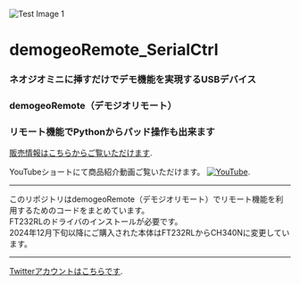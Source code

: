 ![Test Image 1](top.jpg)
# demogeoRemote_SerialCtrl
### ネオジオミニに挿すだけでデモ機能を実現するUSBデバイス
  
### demogeoRemote（デモジオリモート）
  
### リモート機能でPythonからパッド操作も出来ます
  
[販売情報はこちらからご覧いただけます](https://amsss.hatenablog.com/entry/2024/10/07/184628).  
  
YouTubeショートにて商品紹介動画ご覧いただけます。
[![YouTube](https://img.youtube.com/vi/PjePa-lNGQ0/0.jpg)](https://www.youtube.com/shorts/PjePa-lNGQ0).

   
---
このリポジトリはdemogeoRemote（デモジオリモート）でリモート機能を利用するためのコードをまとめています。  
FT232RLのドライバのインストールが必要です。  
2024年12月下旬以降にご購入された本体はFT232RLからCH340Nに変更しています。  
  
---
[Twitterアカウントはこちらです](https://x.com/ukkari_6).  
